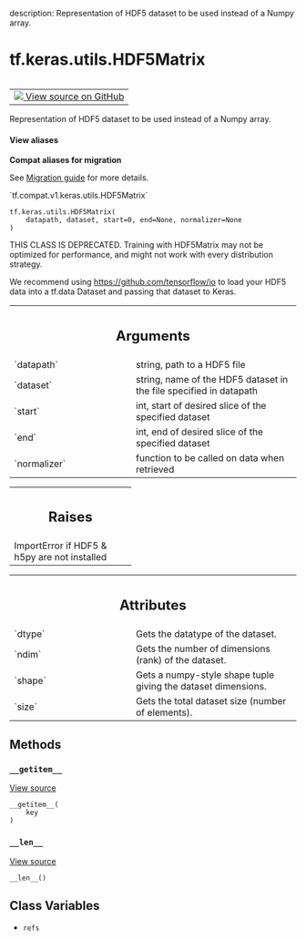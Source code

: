 description: Representation of HDF5 dataset to be used instead of a Numpy array.

<div itemscope itemtype="http://developers.google.com/ReferenceObject">
<meta itemprop="name" content="tf.keras.utils.HDF5Matrix" />
<meta itemprop="path" content="Stable" />
<meta itemprop="property" content="__getitem__"/>
<meta itemprop="property" content="__init__"/>
<meta itemprop="property" content="__len__"/>
<meta itemprop="property" content="refs"/>
</div>

# tf.keras.utils.HDF5Matrix

<!-- Insert buttons and diff -->

<table class="tfo-notebook-buttons tfo-api nocontent" align="left">
<td>
  <a target="_blank" href="https://github.com/tensorflow/tensorflow/blob/r2.3/tensorflow/python/keras/utils/io_utils.py#L81-L229">
    <img src="https://www.tensorflow.org/images/GitHub-Mark-32px.png" />
    View source on GitHub
  </a>
</td>
</table>



Representation of HDF5 dataset to be used instead of a Numpy array.

<section class="expandable">
  <h4 class="showalways">View aliases</h4>
  <p>
<b>Compat aliases for migration</b>
<p>See
<a href="https://www.tensorflow.org/guide/migrate">Migration guide</a> for
more details.</p>
<p>`tf.compat.v1.keras.utils.HDF5Matrix`</p>
</p>
</section>

<pre class="devsite-click-to-copy prettyprint lang-py tfo-signature-link">
<code>tf.keras.utils.HDF5Matrix(
    datapath, dataset, start=0, end=None, normalizer=None
)
</code></pre>



<!-- Placeholder for "Used in" -->

THIS CLASS IS DEPRECATED.
Training with HDF5Matrix may not be optimized for performance, and might
not work with every distribution strategy.

We recommend using https://github.com/tensorflow/io to load your
HDF5 data into a tf.data Dataset and passing that dataset to Keras.

<!-- Tabular view -->
 <table class="responsive fixed orange">
<colgroup><col width="214px"><col></colgroup>
<tr><th colspan="2"><h2 class="add-link">Arguments</h2></th></tr>

<tr>
<td>
`datapath`
</td>
<td>
string, path to a HDF5 file
</td>
</tr><tr>
<td>
`dataset`
</td>
<td>
string, name of the HDF5 dataset in the file specified
in datapath
</td>
</tr><tr>
<td>
`start`
</td>
<td>
int, start of desired slice of the specified dataset
</td>
</tr><tr>
<td>
`end`
</td>
<td>
int, end of desired slice of the specified dataset
</td>
</tr><tr>
<td>
`normalizer`
</td>
<td>
function to be called on data when retrieved
</td>
</tr>
</table>



<!-- Tabular view -->
 <table class="responsive fixed orange">
<colgroup><col width="214px"><col></colgroup>
<tr><th colspan="2"><h2 class="add-link">Raises</h2></th></tr>
<tr class="alt">
<td colspan="2">
ImportError if HDF5 & h5py are not installed
</td>
</tr>

</table>





<!-- Tabular view -->
 <table class="responsive fixed orange">
<colgroup><col width="214px"><col></colgroup>
<tr><th colspan="2"><h2 class="add-link">Attributes</h2></th></tr>

<tr>
<td>
`dtype`
</td>
<td>
Gets the datatype of the dataset.
</td>
</tr><tr>
<td>
`ndim`
</td>
<td>
Gets the number of dimensions (rank) of the dataset.
</td>
</tr><tr>
<td>
`shape`
</td>
<td>
Gets a numpy-style shape tuple giving the dataset dimensions.
</td>
</tr><tr>
<td>
`size`
</td>
<td>
Gets the total dataset size (number of elements).
</td>
</tr>
</table>



## Methods

<h3 id="__getitem__"><code>__getitem__</code></h3>

<a target="_blank" href="https://github.com/tensorflow/tensorflow/blob/r2.3/tensorflow/python/keras/utils/io_utils.py#L148-L178">View source</a>

<pre class="devsite-click-to-copy prettyprint lang-py tfo-signature-link">
<code>__getitem__(
    key
)
</code></pre>




<h3 id="__len__"><code>__len__</code></h3>

<a target="_blank" href="https://github.com/tensorflow/tensorflow/blob/r2.3/tensorflow/python/keras/utils/io_utils.py#L145-L146">View source</a>

<pre class="devsite-click-to-copy prettyprint lang-py tfo-signature-link">
<code>__len__()
</code></pre>






## Class Variables

* `refs` <a id="refs"></a>

